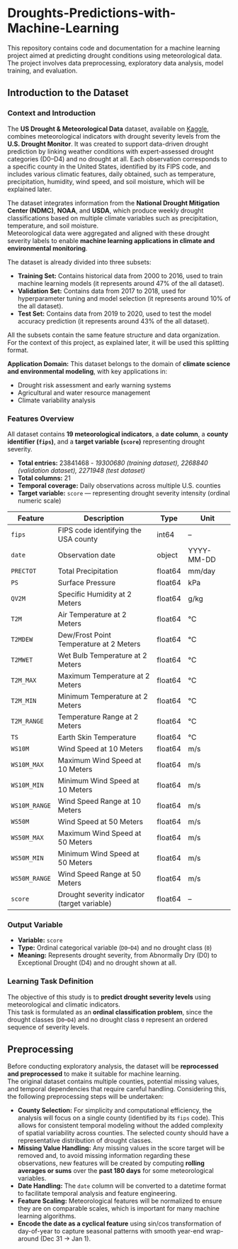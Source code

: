 # Droughts-Predictions-with-Machine-Learning

This repository contains code and documentation for a machine learning project aimed at predicting drought conditions using meteorological data. The project involves data preprocessing, exploratory data analysis, model training, and evaluation.

## Introduction to the Dataset
### Context and Introduction  
The **US Drought & Meteorological Data** dataset, available on [Kaggle](https://www.kaggle.com/datasets/cdminix/us-drought-meteorological-data/data), combines meteorological indicators with drought severity levels from the **U.S. Drought Monitor**. It was created to support data-driven drought prediction by linking weather conditions with expert-assessed drought categories (D0–D4) and no drought at all. Each observation corresponds to a specific county in the United States, identified by its FIPS code, and includes various climatic features, daily obtained, such as temperature, precipitation, humidity, wind speed, and soil moisture, which will be explained later.

The dataset integrates information from the **National Drought Mitigation Center (NDMC)**, **NOAA**, and **USDA**, which produce weekly drought classifications based on multiple climate variables such as precipitation, temperature, and soil moisture.  
Meteorological data were aggregated and aligned with these drought severity labels to enable **machine learning applications in climate and environmental monitoring**.

The dataset is already divided into three subsets:
- **Training Set:** Contains historical data from 2000 to 2016, used to train machine learning models (it represents around 47% of the all dataset).  
- **Validation Set:** Contains data from 2017 to 2018, used for hyperparameter tuning and model selection (it represents around 10% of the all dataset).  
- **Test Set:** Contains data from 2019 to 2020, used to test the model accuracy prediction (it represents around 43% of the all dataset).

All the subsets contain the same feature structure and data organization. For the context of this project, as explained later, it will be used this splitting format.
  
**Application Domain:** This dataset belongs to the domain of **climate science and environmental modeling**, with key applications in:
- Drought risk assessment and early warning systems  
- Agricultural and water resource management  
- Climate variability analysis  

### Features Overview 
All dataset contains **19 meteorological indicators**, a **date column**, a **county identifier (`fips`)**, and a **target variable (`score`)** representing drought severity.  

- **Total entries:** 23841468 - *19300680 (training dataset), 2268840 (validation dataset), 2271948 (test dataset)*
- **Total columns:** 21  
- **Temporal coverage:** Daily observations across multiple U.S. counties  
- **Target variable:** `score` — representing drought severity intensity (ordinal numeric scale)  

| Feature | Description | Type | Unit |
|----------|--------------|------|------|
| `fips` | FIPS code identifying the USA county | int64 | – |
| `date` | Observation date | object | YYYY-MM-DD |
| `PRECTOT` | Total Precipitation | float64 | mm/day |
| `PS` | Surface Pressure | float64 | kPa |
| `QV2M` | Specific Humidity at 2 Meters | float64 | g/kg |
| `T2M` | Air Temperature at 2 Meters | float64 | °C |
| `T2MDEW` | Dew/Frost Point Temperature at 2 Meters | float64 | °C |
| `T2MWET` | Wet Bulb Temperature at 2 Meters | float64 | °C |
| `T2M_MAX` | Maximum Temperature at 2 Meters | float64 | °C |
| `T2M_MIN` | Minimum Temperature at 2 Meters | float64 | °C |
| `T2M_RANGE` | Temperature Range at 2 Meters | float64 | °C |
| `TS` | Earth Skin Temperature | float64 | °C |
| `WS10M` | Wind Speed at 10 Meters | float64 | m/s |
| `WS10M_MAX` | Maximum Wind Speed at 10 Meters | float64 | m/s |
| `WS10M_MIN` | Minimum Wind Speed at 10 Meters | float64 | m/s |
| `WS10M_RANGE` | Wind Speed Range at 10 Meters | float64 | m/s |
| `WS50M` | Wind Speed at 50 Meters | float64 | m/s |
| `WS50M_MAX` | Maximum Wind Speed at 50 Meters | float64 | m/s |
| `WS50M_MIN` | Minimum Wind Speed at 50 Meters | float64 | m/s |
| `WS50M_RANGE` | Wind Speed Range at 50 Meters | float64 | m/s |
| `score` | Drought severity indicator (target variable) | float64  | – |

### Output Variable  

- **Variable:** `score`  
- **Type:** Ordinal categorical variable (`D0`–`D4`) and no drought class (`0`)
- **Meaning:** Represents drought severity, from Abnormally Dry (D0) to Exceptional Drought (D4) and no drought shown at all.

### Learning Task Definition  
The objective of this study is to **predict drought severity levels** using meteorological and climatic indicators.  
This task is formulated as an **ordinal classification problem**, since the drought classes (`D0`–`D4`) and no drought class `0` represent an ordered sequence of severity levels.

## Preprocessing 
Before conducting exploratory analysis, the dataset will be **reprocessed and preprocessed** to make it suitable for machine learning.  
The original dataset contains multiple counties, potential missing values, and temporal dependencies that require careful handling. Considering this, the following preprocessing steps will be undertaken:
- **County Selection:** For simplicity and computational efficiency, the analysis will focus on a single county (identified by its `fips` code). This allows for consistent temporal modeling without the added complexity of spatial variability across counties. The selected county should have a representative distribution of drought classes.
- **Missing Value Handling:** Any missing values in the score target will be removed and, to avoid missing information regarding these observations, new features will be created by computing **rolling averages or sums** over the **past 180 days** for some meteorological variables.
- **Date Handling:** The `date` column will be converted to a datetime format to facilitate temporal analysis and feature engineering.
- **Feature Scaling:** Meteorological features will be normalized to ensure they are on comparable scales, which is important for many machine learning algorithms.
- **Encode the date as a cyclical feature** using sin/cos transformation of day-of-year to capture seasonal patterns with smooth year-end wrap-around (Dec 31 → Jan 1).